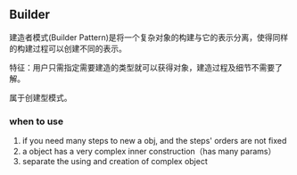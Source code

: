 ## Builder

建造者模式(Builder Pattern)是将一个复杂对象的构建与它的表示分离，使得同样的构建过程可以创建不同的表示。

特征：用户只需指定需要建造的类型就可以获得对象，建造过程及细节不需要了解。

属于创建型模式。

### when to use
1. if you need many steps to new a obj, and the steps' orders are not fixed
2. a object has a very complex inner construction（has many params）
3. separate the using and creation of complex object